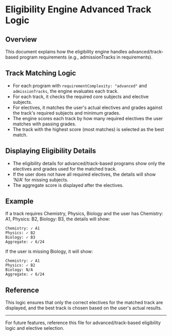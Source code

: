 # Eligibility Engine Advanced Track Logic

## Overview
This document explains how the eligibility engine handles advanced/track-based program requirements (e.g., admissionTracks in requirements).

## Track Matching Logic
- For each program with `requirementComplexity: "advanced"` and `admissionTracks`, the engine evaluates each track.
- For each track, it checks the required core subjects and elective subjects.
- For electives, it matches the user's actual electives and grades against the track's required subjects and minimum grades.
- The engine scores each track by how many required electives the user matches with passing grades.
- The track with the highest score (most matches) is selected as the best match.

## Displaying Eligibility Details
- The eligibility details for advanced/track-based programs show only the electives and grades used for the matched track.
- If the user does not have all required electives, the details will show 'N/A' for missing subjects.
- The aggregate score is displayed after the electives.

## Example
If a track requires Chemistry, Physics, Biology and the user has Chemistry: A1, Physics: B2, Biology: B3, the details will show:
```
Chemistry: ✓ A1
Physics: ✓ B2
Biology: ✓ B3
Aggregate: ✓ 6/24
```
If the user is missing Biology, it will show:
```
Chemistry: ✓ A1
Physics: ✓ B2
Biology: N/A
Aggregate: ✓ 6/24
```

## Reference
This logic ensures that only the correct electives for the matched track are displayed, and the best track is chosen based on the user's actual results.

---
For future features, reference this file for advanced/track-based eligibility logic and elective selection.
